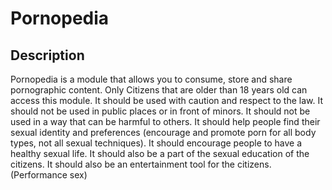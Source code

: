 # Pornopedia

## Description
Pornopedia is a module that allows you to consume, store and share pornographic content.
Only Citizens that are older than 18 years old can access this module.
It should be used with caution and respect to the law.
It should not be used in public places or in front of minors.
It should not be used in a way that can be harmful to others.
It should help people find their sexual identity and preferences (encourage and promote porn for all body types, not all sexual techniques).
It should encourage people to have a healthy sexual life.
It should also be a part of the sexual education of the citizens.
It should also be an entertainment tool for the citizens. (Performance sex)
